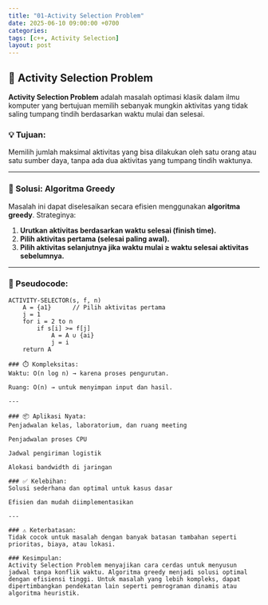 ```yaml
---
title: "01-Activity Selection Problem"
date: 2025-06-10 09:00:00 +0700
categories: 
tags: [c++, Activity Selection]
layout: post
---
```


## 🧠 Activity Selection Problem

**Activity Selection Problem** adalah masalah optimasi klasik dalam ilmu komputer yang bertujuan memilih sebanyak mungkin aktivitas yang tidak saling tumpang tindih berdasarkan waktu mulai dan selesai.

### 💡 Tujuan:
Memilih jumlah maksimal aktivitas yang bisa dilakukan oleh satu orang atau satu sumber daya, tanpa ada dua aktivitas yang tumpang tindih waktunya.

---

### 🚀 Solusi: Algoritma Greedy

Masalah ini dapat diselesaikan secara efisien menggunakan **algoritma greedy**. Strateginya:

1. **Urutkan aktivitas berdasarkan waktu selesai (finish time).**
2. **Pilih aktivitas pertama (selesai paling awal).**
3. **Pilih aktivitas selanjutnya jika waktu mulai ≥ waktu selesai aktivitas sebelumnya.**

---

### 🧾 Pseudocode:
```text
ACTIVITY-SELECTOR(s, f, n)
    A = {a1}      // Pilih aktivitas pertama
    j = 1
    for i = 2 to n
        if s[i] >= f[j]
            A = A ∪ {ai}
            j = i
    return A

### ⏱️ Kompleksitas:
Waktu: O(n log n) → karena proses pengurutan.

Ruang: O(n) → untuk menyimpan input dan hasil.

---

### 📦 Aplikasi Nyata:
Penjadwalan kelas, laboratorium, dan ruang meeting

Penjadwalan proses CPU

Jadwal pengiriman logistik

Alokasi bandwidth di jaringan

### ✅ Kelebihan:
Solusi sederhana dan optimal untuk kasus dasar

Efisien dan mudah diimplementasikan

---

### ⚠️ Keterbatasan:
Tidak cocok untuk masalah dengan banyak batasan tambahan seperti prioritas, biaya, atau lokasi.

### Kesimpulan:
Activity Selection Problem menyajikan cara cerdas untuk menyusun jadwal tanpa konflik waktu. Algoritma greedy menjadi solusi optimal dengan efisiensi tinggi. Untuk masalah yang lebih kompleks, dapat dipertimbangkan pendekatan lain seperti pemrograman dinamis atau algoritma heuristik.